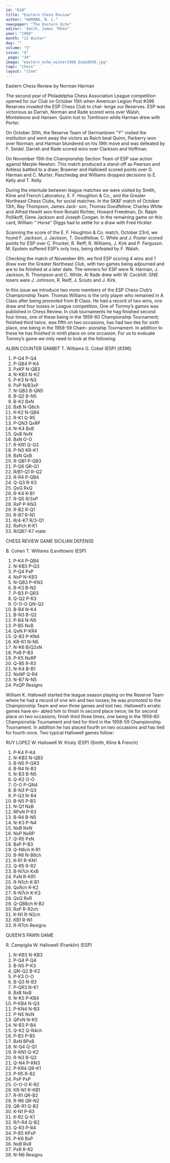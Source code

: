 ```yaml
---
id: "610"
title: "Eastern Chess Review"
author: "HARMAN, N. L."
newspaper: "The Eastern Echo"
editor: 'Smith, James "Mike"'
year: "1960"
month: "12 Winter"
day: ""
volume: "5"
issue: "4"
_page: "34"
image: "eastern_echo_winter1960_body0036.jpg"
tags: "chess"
layout: "item"
---
```

Eastern Chess Review
by
Norman Harman

The second year of Philadelphia Chess Association League
competition opened for our Club on October 15th when American
Legion Post #396 Reserves invaded the ESP Chess Club to chal-
lenge our Reserves. ESP was victorious as Darrah, Norman and
Rade scored wins over Walsh, Monteleone and Hansen. Quinn
lost to Tomlinson while Harman drew with Porter.

On October 30th, the Reserve Team of Germantown ‘‘Y’’
visited the institution and went away the victors as Raich beat
Quinn, Parberry won over Norman; and Harman blundered on
his 19th move and was defeated by F. Seidel. Darrah and Rade
scored wins over Clarkson and Hoffman.

On November 15th the Championship Section Team of ESP
saw action against Marple-Newton. This match produced a
stand-off as Pearson and Arkless battled to a draw; Brawner
and Hallowell scored points over G. Harman and C. Murter;
Paschedag and Williams dropped decisions to E. Kelly and T.
Kelly.

During the interlude between league matches we were visited
by Smith, Kline and French Laboratory, E. F. Houghton & Co.,
and the Greater Northeast Chess Clubs, for social matches. In
the SK&F match of October 13th, Ray Thompson, James Jack-
son, Thomas Goodfellow, Charles White and Alfred Hewitt won
from Ronald Richter, Howard Freedman, Dr. Ralph Pollikoff,
Gene Jackson and Joseph Coogan. In the remaining game on
this card, William ‘‘ Horse’’ Diggs had to settle for a draw with
Fred Hickler.

Scanning the score of the E. F. Houghton & Co. match,
October 23rd, we found F. Jackson, J. Jackson, T. Goodfellow,
C. White and J. Poster scored points for ESP over C. Prucker,
R. Reiff, R. Williams, J. Kirk and P. Ferguson. M. Epstein
suffered ESP’s only loss, being defeated by F. Walsh.

Checking the match of November 6th, we find ESP scoring 4
wins and 1 draw over the Greater Northeast Club, with two
games being adjourned and are to be finished at a later date.
The winners for ESP were N. Harman, J. Jackson, R. Thompson
and C. White. Al Rade drew with W. Cockhill. GNE losers
were J. Johnson, R. Reiff, J. Sciuto and J. Kirk.

In this issue we introduce two more members of the ESP
Chess Club’s Championship Team. Thomas Williams is the only
player who remained in A Class after being promoted from B
Class. He had a record of two wins, one draw and four losses
in League competition, One of Tommy’s games was published
in Chess Review. In club tournaments he hag finished second
four times, one of these being in the 1959-60 Championship
Tournament; finished third twice, was fifth on two occasions,
has had two ties for sixth place, one being in the 1958-59 Cham-
pionship Tournament. In addition to these he has finished in
ninth place on one occasion. For us to evaluate Tommy’s game
we only need to look at the following:

ALBIN COUNTER GAMBIT
T. Williams      G. Cobel
   (ESP)          (#396)
 1. P-Q4        P-Q4
 2. P-QB4       P-K4
 3. PxKP        N-QB3
 4. N-KB3       N-K2
 5. P-K3        N-N3
 6. PxP         N/B3xP
 7. N-QB3       B-QN5
 8. B-Q2        B-N5
 9. B-K2        BxN
10. BxB         N-Q6ch
11. K-K2        N-QB4
12. R-K1        Q-R5
13. P-QN3       QxRP
14. N-K4        BxB
15. QxB         NxN
16. BxN         O-O
17. R-KR1       Q-Q3
18. P-N3        KR-K1
19. BxN         QxB
20. R-QB1       P-QB3
21. P-Q6        QR-Q1
22. R/B1-Q1     R-Q2
23. R-R4        P-QB4
24. Q-Q3        R-K3
25. QxQ         RxQ
26. R-K4        K-B1
27. R-Q5        R/3xP
28. RxP         P-KN3
29. R-B2        R-Q1
30. R-B7        R-N1
31. R/4-K7      R/3-Q1
32. RxPch       K-K1
33. R/QB7-K7    mate

CHESS REVIEW GAME
SICILIAN DEFENSE

  B. Cohen    T. Williams
(Levittown)      (ESP)
 1. P-K4       P-QB4
 2. N-KB3      P-Q3
 3. P-Q4       PxP
 4. NxP        N-KB3
 5. N-QB3      P-KN3
 6. B-K3       B-N2
 7. P-B3       P-QR3
 8. Q-Q2       P-R3
 9. O-O-O      QN-Q2
10. B-B4       N-K4
11. B-N3       B-Q2
12. P-B4       N-N5
13. P-B5       NxB
14. QxN        P-KR4
15. Q-B3       P-KN4
16. KR-K1      N-N5
17. N-K6       B/Q2xN
18. PxB        P-B3
19. P-K5       NxRP
20. Q-B5       R-R3
21. N-K4       B-B1
22. NxNP       Q-R4
23. N-B7       N-N5
24. PxQP       Resigns

William K. Hallowell started the league season playing on
the Reserve Team where he had a record of one win and two
losses; he was promoted to the Championship Team and won
three games and lost two. Hallowell’s erratic games have en-
abled him to finish in second place twice; tie for second place
on two occasions; finish third three times, one being in the
1959-60 Championship Tournament and tied for third in the
1958-59 Championship Tournament. In addition he has placed
fourth on two occasions and has tied for fourth once. Two
typical Hallowell games follow:

RUY LOPEZ
W. Hallowell     W. Kiraly
  (ESP)         (Smith, Kline & French)
 1. P-K4      P-K4
 2. N-KB3     N-QB3
 3. B-N5      P-QR3
 4. B-R4      N-B3
 5. N-B3      B-N5
 6. Q-K2      O-O
 7. O-O       P-QN4
 8. B-N3      P-Q3
 9. P-Q3      N-R4
10. B-N5      P-B3
11. N-Q1      NxB
12. RPxN      P-R3
13. B-R4      B-N5
14. N-K3      P-N4
15. NxB       NxN
16. NxP       NxRP
17. Q-R5      PxN
18. BxP       P-B3
19. Q-N6ch    K-R1
20. B-R6      N-B6ch
21. K-R1      R-KN1
22. Q-R5      R-R2
23. B-N7ch    KxB
24. PxN       R-KR1
25. R-N1ch    K-B1
26. QxRch     K-K2
27. R-N7ch    K-K3
28. QxQ       RxR
29. Q-QB8ch   K-B2
30. RxP       R-R2ch
31. K-N1      R-N2ch
32. KB1       R-N1
33. R-R7ch    Resigns

QUEEN’S PAWN GAME

R. Campiglia    W. Hallowell
 (Franklin)         (ESP)
 1. N-KB3      N-KB3
 2. P-Q4       P-Q4
 3. B-N5       P-K3
 4. QN-Q2      B-K2
 5. P-K3       O-O
 6. B-Q3       N-B3
 7. P-QR3      N-K1
 8. BxB        NxB
 9. N-K5       P-KB4
10. P-KB4      N-Q3
11. P-KN4      N-B3
12. P-N5       NxN
13. QPxN       N-K5
14. N-B3       P-B4
15. Q-K2       Q-R4ch
16. P-B3       P-B5
17. BxN        BPxB
18. N-Q4       Q-Q1
19. R-KN1      Q-K2
20. R-N3       B-Q2
21. Q-N4       P-KN3
22. P-KR4      QR-K1
23. P-R5       R-B2
23. PxP        PxP
25. O-O-O      R-R2
26. KR-N1      R-KB1
27. R-R1       QR-B2
28. R-R6       QR-N2
29. QR-R1      Q-B2
30. K-N1       P-R3
31. K-R2       Q-K1
32. R/1-R4     Q-B2
33. Q-R3       P-R4
34. P-B5       KPxP
35. P-K6       BxP
36. NxB        RxR
37. PxR        R-R2
38. N-N6       Resigns
